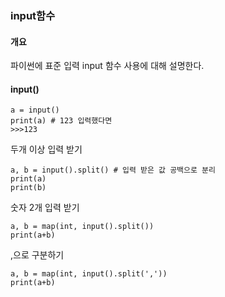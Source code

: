 ### input함수

#### 개요
파이썬에 표준 입력 input 함수 사용에 대해 설명한다.

#### input()
```
a = input()
print(a) # 123 입력했다면
>>>123
```

두개 이상 입력 받기
```
a, b = input().split() # 입력 받은 값 공백으로 분리
print(a)
print(b)
```
숫자 2개 입력 받기
```
a, b = map(int, input().split())
print(a+b)
```
,으로 구분하기
```
a, b = map(int, input().split(','))
print(a+b)
```
